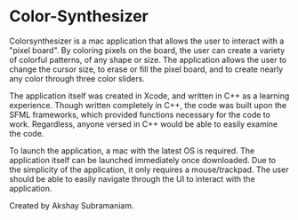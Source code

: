 # Color-Synthesizer
Colorsynthesizer is a mac application that allows the user to interact with a "pixel board". By coloring pixels on the board, the 
user can create a variety of colorful patterns, of any shape or size. The application allows the user to change 
the cursor size, to erase or fill the pixel board, and to create nearly any color through three color sliders.

The application itself was created in Xcode, and written in C++ as a learning experience. Though written completely in C++, the code was built upon the SFML frameworks, which provided functions necessary for the code to work. Regardless, anyone versed in C++ would be able to easily examine the code.

To launch the application, a mac with the
latest OS is required. The application itself can be launched immediately once downloaded. Due to the simplicity of the application, it only requires a mouse/trackpad. The user should be able to easily 
navigate through the UI to interact with the application.

Created by Akshay Subramaniam.
